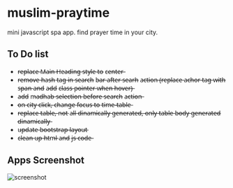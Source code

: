 # muslim-praytime

mini javascript spa app.
find prayer time in your city.

## To Do list

- r̶e̶p̶l̶a̶c̶e̶ M̶a̶i̶n̶ H̶e̶a̶d̶i̶n̶g̶ s̶t̶y̶l̶e̶ t̶o̶ c̶e̶n̶t̶e̶r̶
- r̶e̶m̶o̶v̶e̶ h̶a̶s̶h̶ t̶a̶g̶ i̶n̶ s̶e̶a̶r̶c̶h̶ b̶a̶r̶ a̶f̶t̶e̶r̶ s̶e̶a̶r̶h̶ a̶c̶t̶i̶o̶n̶ (̶r̶e̶p̶l̶a̶c̶e̶ a̶c̶h̶o̶r̶ t̶a̶g̶ w̶i̶t̶h̶ s̶p̶a̶n̶ a̶n̶d̶ a̶d̶d̶ c̶l̶a̶s̶s̶ p̶o̶i̶n̶t̶e̶r̶ w̶h̶e̶n̶ h̶o̶v̶e̶r̶)̶
- a̶d̶d̶ m̶a̶d̶h̶a̶b̶ s̶e̶l̶e̶c̶t̶i̶o̶n̶ b̶e̶f̶o̶r̶e̶ s̶e̶a̶r̶c̶h̶ a̶c̶t̶i̶o̶n̶
- o̶n̶ c̶i̶t̶y̶ c̶l̶i̶c̶k̶,̶ c̶h̶a̶n̶g̶e̶ f̶o̶c̶u̶s̶ t̶o̶ t̶i̶m̶e̶-̶t̶a̶b̶l̶e̶
- r̶e̶p̶l̶a̶c̶e̶ t̶a̶b̶l̶e̶,̶ n̶o̶t̶ a̶l̶l̶ d̶i̶n̶a̶m̶i̶c̶a̶l̶l̶y̶ g̶e̶n̶e̶r̶a̶t̶e̶d̶,̶ o̶n̶l̶y̶ t̶a̶b̶l̶e̶ b̶o̶d̶y̶ g̶e̶n̶e̶r̶a̶t̶e̶d̶ d̶i̶n̶a̶m̶i̶c̶a̶l̶l̶y̶
- u̶p̶d̶a̶t̶e̶ b̶o̶o̶t̶s̶t̶r̶a̶p̶ l̶a̶y̶o̶u̶t̶
- c̶l̶e̶a̶n̶ u̶p̶ h̶t̶m̶l̶ a̶n̶d̶ j̶s̶ c̶o̶d̶e̶

## Apps Screenshot

![screenshot](https://github.com/krahman80/krahman80.github.io/blob/main/assets/img/pray-time-screenshot.png)
